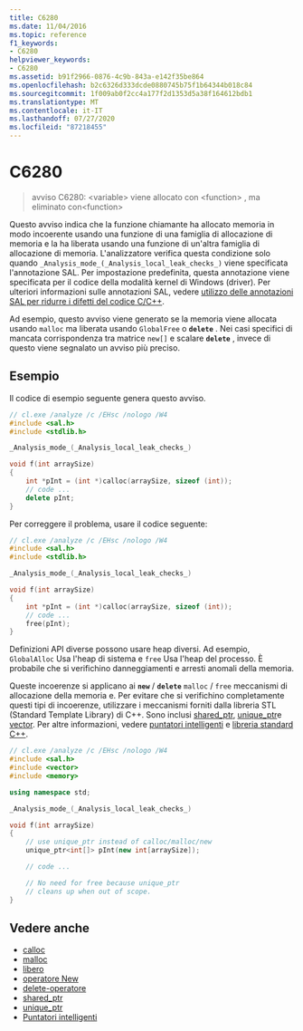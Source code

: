 ```yaml
---
title: C6280
ms.date: 11/04/2016
ms.topic: reference
f1_keywords:
- C6280
helpviewer_keywords:
- C6280
ms.assetid: b91f2966-0876-4c9b-843a-e142f35be864
ms.openlocfilehash: b2c6326d333dcde0880745b75f1b64344b018c84
ms.sourcegitcommit: 1f009ab0f2cc4a177f2d1353d5a38f164612bdb1
ms.translationtype: MT
ms.contentlocale: it-IT
ms.lasthandoff: 07/27/2020
ms.locfileid: "87218455"
---
```

# <a name="c6280"></a>C6280

> avviso C6280: \<variable> viene allocato con \<function> , ma eliminato con\<function>

Questo avviso indica che la funzione chiamante ha allocato memoria in modo incoerente usando una funzione di una famiglia di allocazione di memoria e la ha liberata usando una funzione di un'altra famiglia di allocazione di memoria. L'analizzatore verifica questa condizione solo quando `_Analysis_mode_(_Analysis_local_leak_checks_)` viene specificata l'annotazione SAL. Per impostazione predefinita, questa annotazione viene specificata per il codice della modalità kernel di Windows (driver). Per ulteriori informazioni sulle annotazioni SAL, vedere [utilizzo delle annotazioni SAL per ridurre i difetti del codice C/C++](../code-quality/using-sal-annotations-to-reduce-c-cpp-code-defects.md).

Ad esempio, questo avviso viene generato se la memoria viene allocata usando `malloc` ma liberata usando `GlobalFree` o **`delete`** . Nei casi specifici di mancata corrispondenza tra matrice `new[]` e scalare **`delete`** , invece di questo viene segnalato un avviso più preciso.

## <a name="example"></a>Esempio

Il codice di esempio seguente genera questo avviso.

```cpp
// cl.exe /analyze /c /EHsc /nologo /W4
#include <sal.h>
#include <stdlib.h>

_Analysis_mode_(_Analysis_local_leak_checks_)

void f(int arraySize)
{
    int *pInt = (int *)calloc(arraySize, sizeof (int));
    // code ...
    delete pInt;
}
```

Per correggere il problema, usare il codice seguente:

```cpp
// cl.exe /analyze /c /EHsc /nologo /W4
#include <sal.h>
#include <stdlib.h>

_Analysis_mode_(_Analysis_local_leak_checks_)

void f(int arraySize)
{
    int *pInt = (int *)calloc(arraySize, sizeof (int));
    // code ...
    free(pInt);
}
```

Definizioni API diverse possono usare heap diversi. Ad esempio, `GlobalAlloc` Usa l'heap di sistema e `free` Usa l'heap del processo. È probabile che si verifichino danneggiamenti e arresti anomali della memoria.

Queste incoerenze si applicano ai **`new`** / **`delete`** `malloc` / `free` meccanismi di allocazione della memoria e. Per evitare che si verifichino completamente questi tipi di incoerenze, utilizzare i meccanismi forniti dalla libreria STL (Standard Template Library) di C++. Sono inclusi [shared_ptr](/cpp/standard-library/shared-ptr-class), [unique_ptr](/cpp/standard-library/unique-ptr-class)e [vector](/cpp/standard-library/vector). Per altre informazioni, vedere [puntatori intelligenti](/cpp/cpp/smart-pointers-modern-cpp) e [libreria standard C++](/cpp/standard-library/cpp-standard-library-reference).

```cpp
// cl.exe /analyze /c /EHsc /nologo /W4
#include <sal.h>
#include <vector>
#include <memory>

using namespace std;

_Analysis_mode_(_Analysis_local_leak_checks_)

void f(int arraySize)
{
    // use unique_ptr instead of calloc/malloc/new
    unique_ptr<int[]> pInt(new int[arraySize]);

    // code ...

    // No need for free because unique_ptr
    // cleans up when out of scope.
}
```

## <a name="see-also"></a>Vedere anche

- [calloc](/cpp/c-runtime-library/reference/calloc)
- [malloc](/cpp/c-runtime-library/reference/malloc)
- [libero](/cpp/c-runtime-library/reference/free)
- [operatore New](/cpp/cpp/new-operator-cpp)
- [delete-operatore](/cpp/cpp/delete-operator-cpp)
- [shared_ptr](/cpp/standard-library/shared-ptr-class)
- [unique_ptr](/cpp/standard-library/unique-ptr-class)
- [Puntatori intelligenti](/cpp/cpp/smart-pointers-modern-cpp)
